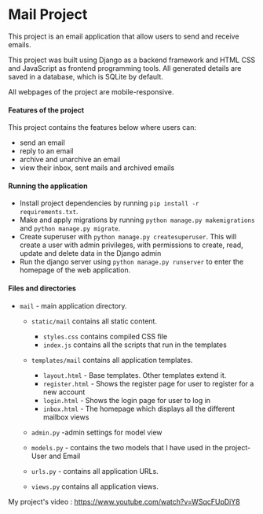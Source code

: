 # Mail Project

This project is an email application that allow users to send and receive emails.

This project was built using Django as a backend framework and HTML CSS and JavaScript as frontend programming tools. All generated details are saved in a database, which is SQLite by default.

All webpages of the project are mobile-responsive.

#### Features of the project 
This project contains the features below where users can:
- send an email 
- reply to an email
- archive and unarchive an email
- view their inbox, sent mails and archived emails



#### Running the application
  - Install project dependencies by running `pip install -r requirements.txt`.
  - Make and apply migrations by running `python manage.py makemigrations` and `python manage.py migrate`.
  - Create superuser with `python manage.py createsuperuser`. This will create a user with admin privileges, with permissions to create, read, update and delete data in the Django admin
  - Run the django server using `python manage.py runserver` to enter the homepage of the web application.

#### Files and directories
  - `mail` - main application directory.
    - `static/mail` contains all static content.
        - `styles.css` contains compiled CSS file
        - `index.js` contains all the scripts that run in the templates
       
    - `templates/mail` contains all application templates.
        - `layout.html` - Base templates. Other templates extend it.
        - `register.html` -  Shows the register page for user to register for a new account
        - `login.html` -   Shows the login page for user to log in
        - `inbox.html` -  The homepage which displays all the different mailbox views
       
    - `admin.py` -admin settings for model view
    - `models.py` - contains the two models that I have used in the project- User and Email
    - `urls.py` - contains all application URLs.
    - `views.py`  contains all application views.

My project's video : https://www.youtube.com/watch?v=WSqcFUpDiY8
